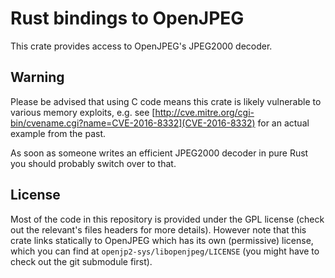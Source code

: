 # Rust bindings to OpenJPEG
This crate provides access to OpenJPEG's JPEG2000 decoder.

## Warning
Please be advised that using C code means this crate is likely vulnerable to various memory exploits, e.g. see [http://cve.mitre.org/cgi-bin/cvename.cgi?name=CVE-2016-8332](CVE-2016-8332) for an actual example from the past.

As soon as someone writes an efficient JPEG2000 decoder in pure Rust you should probably switch over to that.

## License
Most of the code in this repository is provided under the GPL license (check out the relevant's files headers for more details).
However note that this crate links statically to OpenJPEG which has its own (permissive) license, which you can find at `openjp2-sys/libopenjpeg/LICENSE` (you might have to check out the git submodule first).
